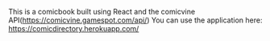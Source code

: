This is a comicbook built using React and the comicvine API(https://comicvine.gamespot.com/api/)
You can use the application here: https://comicdirectory.herokuapp.com/
